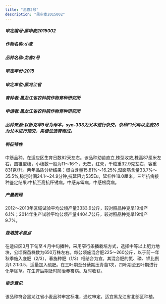 ```yaml
---
title: "龙春2号"
description: "黑审麦2015002"
---
```

##### 审定编号:黑审麦2015002

##### 作物名称:小麦

##### 品种名称:龙春2号

##### 审定年份:2015

##### 审定单位:黑龙江省

##### 育种者:黑龙江省农科院作物育种研究所

##### 申请者:黑龙江省农科院作物育种研究所

##### 品种来源:以新克旱9号为母本，syn-333为父本进行杂交，杂种F1代再以龙麦26为父本进行顶交，系谱法选育而成。

##### 特征特性
中筋品种。在适应区生育日数82天左右。该品种幼苗直立,株型收敛,株高87厘米左右，圆锥型穗，小穗数一般为11～16个，无芒，红壳，千粒重32.9克左右，容重831克/升。两年品质分析结果：蛋白含量15.81%～16.25%,湿面筋含量33.7%～35.5%,稳定时间24.1～24.9分钟,抗延阻力535Eu，延伸性18.0厘米。三年抗病接种鉴定结果:中抗至高抗秆锈病，中感赤霉病，中感根腐病。

##### 产量表现
2012～2013年区域试验平均公顷产量3333.9公斤，较对照品种克旱19增产6.1%；2014年生产试验平均公顷产量4404.7公斤，较对照品种克旱19增产9.7%。

##### 栽培技术要点
在适应区3月下旬至４月中旬播种，采用窄行条播栽培方式，选择中等以上肥力地块，公顷保苗株数为650万株左右。每公顷施混合肥225～260公斤，以于前一年秋季施入底肥（2/3），春施种肥（1/3）相结合为宜。其混合肥的氮、磷、钾比例为1.2:1:0.5，适量加入硫肥。在三叶期至分蘖期压青苗1次，四叶期至五叶期进行化学除草。在生育后期及时防治赤霉病。及时收获。

##### 审定意见
该品种符合黑龙江省小麦品种审定标准，通过审定。适宜黑龙江省北部区种植。
